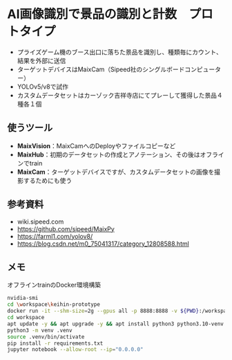 # AI画像識別で景品の識別と計数　プロトタイプ
- プライズゲーム機のブース出口に落ちた景品を識別し、種類毎にカウント、結果を外部に送信
- ターゲットデバイスはMaixCam（Sipeed社のシングルボードコンピューター）
- YOLOv5/v8で試作
- カスタムデータセットはカーゾック吉祥寺店にてプレーして獲得した景品４種各１個
## 使うツール
- **MaixVision**：MaixCamへのDeployやファイルコピーなど
- **MaixHub**：初期のデータセットの作成とアノテーション、その後はオフラインでtrain
- **MaixCam**：ターゲットデバイスですが、カスタムデータセットの画像を撮影するためにも使う

## 参考資料
- wiki.sipeed.com
- https://github.com/sipeed/MaixPy
- https://farml1.com/yolov8/
- https://blog.csdn.net/m0_75041317/category_12808588.html

## メモ
オフラインtrainのDocker環境構築
```bash
nvidia-smi
cd \workspace\keihin-prototype
docker run -it --shm-size=2g --gpus all -p 8888:8888 -v ${PWD}:/workspace nvidia/cuda:12.6.3-cudnn-runtime-ubuntu22.04 bash
cd workspace
apt update -y && apt upgrade -y && apt install python3 python3.10-venv libopencv-dev
python3 -m venv .venv
source .venv/bin/activate
pip install -r requirements.txt
jupyter notebook --allow-root --ip="0.0.0.0"
```
